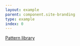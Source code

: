 ```yaml
---
layout: example
parent: component.site-branding
type: example
index: 0
---
```


<div class="site-branding">
    <div class="site-branding__title">
        <a data-header="header-title" class="site-branding__link" href="#">Pattern library</a>
    </div>
</div>
